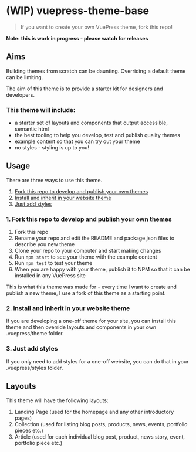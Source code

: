 # (WIP) vuepress-theme-base
> If you want to create your own VuePress theme, fork this repo!

**Note: this is work in progress - please watch for releases**

## Aims

Building themes from scratch can be daunting. Overriding a default theme can be limiting.

The aim of this theme is to provide a starter kit for designers and developers. 

### This theme will include:

- a starter set of layouts and components that output accessible, semantic html
- the best tooling to help you develop, test and publish quality themes
- example content so that you can try out your theme
- no styles - styling is up to you!

## Usage

There are three ways to use this theme. 
1. [Fork this repo to develop and publish your own themes](#fork-this-repo-to-develop-and-publish-your-own-themes)
2. [Install and inherit in your website theme](#install-and-inherit-in-your-website-theme)
3. [Just add styles](#just-add-styles)

### 1. Fork this repo to develop and publish your own themes

1. Fork this repo
2. Rename your repo and edit the README and package.json files to describe you new theme
3. Clone your repo to your computer and start making changes
4. Run `npm start` to see your theme with the example content
5. Run `npm test` to test your theme
6. When you are happy with your theme, publish it to NPM so that it can be installed in any VuePress site

This is what this theme was made for - every time I want to create and publish a new theme, I use a fork of this theme as a starting point.

### 2. Install and inherit in your website theme

If you are developing a one-off theme for your site, you can install this theme and then override layouts and components in your own .vuepress/theme folder.

### 3. Just add styles

If you only need to add styles for a one-off website, you can do that in your .vuepress/styles folder.

## Layouts
This theme will have the following layouts:

1. Landing Page (used for the homepage and any other introductory pages)
2. Collection (used for listing blog posts, products, news, events, portfolio pieces etc.)
3. Article (used for each individual blog post, product, news story, event, portfolio piece etc.)
